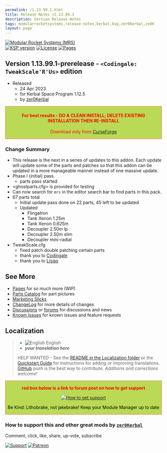 ```yaml
---
permalink: /1.13.99.1.html
title: Release Notes v1.13.99.1
description: Version Release Notes
tags: modularrocketsystems,release-notes,kerbal,ksp,zer0Kerbal,zedK
layout: page
---
```

<!-- ReleaseLayout.md v1.3.4.5
Modular Rocket Systems (MRS)
created: 29 Aug 2014
updated: 24 Apr 2023

TEMPLATE: ReleaseLayout.md v1.3.5.1
created: 11 Aug 2018
updated: 13 Apr 2023 -->

[![Modular Rocket Systems (MRS)][SHD:mod]][CRSFG:url]  
[![KSP version][KSP:shd]][KSP:url] [![License][LIC:shd]][LIC:url] [![Pages][SHD:pages]][pages]

## Version 1.13.99.1-prerelease - `<Codingale: TweakScale'R'Us>` edition

* Released
  * 24 Apr 2023
  * for Kerbal Space Program 1.12.5
  * by [zer0Kerbal](https://github.com/zer0Kerbal)

<div style="border:0.5px solid Tomato; background-color: #bada55; color: #FF0000; text-align:center"><h4>
<b>For best results - DO A CLEAN INSTALL; DELETE EXISTING INSTALLATION THEN RE-INSTALL</b></h4><p>Download only from <a href="https://www.curseforge.com/kerbal/ksp-mods/ModularRocketSystems/files">CurseForge</a></p></div>

### Change Summary

* This release is the next in a series of updates to this addon. Each update will update some of the parts and patches so that this addon can be updated in a more manageable manner instead of one massive update.
* Phase I (initial) pass
  * parts pass started
* <ghostparts.cfg> is provided for testing 
* Can now search for `mrs` in the editor search bar to find parts in this pack.
* 67 parts total
  * Initial update pass done on 22 parts, 45 left to be updated
  * Updated
    * Flingatron
    * Tank Xenon 1.25m
    * Tank Xenon 0.625m
    * Decoupler 2.50m lp
    * Decoupler 2.50m slim
    * Decoupler mini-radial
* TweakScale.cfg
  * fixed patch double patching certain parts
  * thank you to [Codingale](https://github.com/Codingale)
  * thank you to [Lisias](https://github.com/Lisias)

## See More

* [Pages][pages] for so much more (WIP)
* [Parts Catalog][parts] for part pictures
* [Marketing Slicks][markt]
* [ChangeLog][chlog] for more details of changes
* [Discussions][discu] or [forums][forum] for discussions and news
* [Known Issues][issue] for known issues and feature requests

## Localization

>* ![English][EN] English
>* ***your translation here***
>
> HELP WANTED - See the [README in the Localization folder][lreadme] or the [Quickstart Guide][qstart] for instructions for adding or improving translations. [GitHub][GitHub:url] push is the best way to contribute. *Additions and corrections welcome!*

<div style="border:0.5px solid Tomato; background-color: #BADA55; color: #FF0000; text-align:center">
  <p><b>red box below is a link to forum post on how to get support</b></p>
  <a href="https://forum.kerbalspaceprogram.com/index.php?/topic/83212-*">
    <p><img src="https://i.postimg.cc/vHP6zmrw/image.png" alt="How to get support"></p></a>
  <p style="color: #000000;">Be Kind: Lithobrake, not jakebrake! Keep your Module Manager up to date</p>
</div>

### How to support this and other great mods by [`zer0Kerbal`][zer0Kerbal]

Comment, click, like, share, up-vote, subscribe

[![Support][PAYPAL:img]][PAYPAL:url] [![Patreon][PATREON:img]][PATREON:url]

<!-- links -->
[chlog]: https://raw.githubusercontent.com/zer0Kerbal/ModularRocketSystems/master/changelog.md "Changelog"
[discu]: https://github.com/zer0Kerbal/ModularRocketSystems/discussions/ "Discussions"
[forum]: https://forum.kerbalspaceprogram.com/index.php?/topic/211992-*/ "ModularRocketSystems forum thread"
[issue]: https://github.com/zer0Kerbal/ModularRocketSystems/issues/ "Issue Tracker"
[markt]: https://zer0kerbal.github.io/ModularRocketSystems/Marketing "Marketing Slicks"
[pages]: https://zer0kerbal.github.io/ModularRocketSystems/ "GitHub Pages"
[parts]: https://zer0kerbal.github.io/ModularRocketSystems/PartsCatalog "Parts Catalog"

<!-- shields -->
[SHD:mod]: https://img.shields.io/badge/Modular%20Rocket%20Systems%20(MRS)%20-v1.13.99.1--prerelease-BADA55.svg?style=plastic&labelColor=darkgreen/ "1.13.99.1-prerelease"
[SHD:pages]: https://img.shields.io/badge/GitHub-Pages-white?style=plastic&labelColor=9cf&logoColor=181717&logo=github/ "GitHub IO"

[CRSFG:url]: https://www.curseforge.com/kerbal/ksp-mods/ModularRocketSystems "CurseForge"
[GITHUB:url]: https://github.com/zer0Kerbal/ModularRocketSystems/ "GitHub"

[KSP:url]: http://kerbalspaceprogram.com/ "Kerbal Space Program"
[KSP:shd]: https://img.shields.io/badge/KSP-1.12.5-blue.svg?style=plastic&labelColor=black/ "Kerbal Space Program"

<!--- license -->
[LIC:url]: https://creativecommons.org/licenses/by-sa/4.0/ "CC BY-SA 4.0"
[LIC:shd]: https://img.shields.io/badge/License-CC%20BY--SA%204.0-ef9421?labelColor=black&style=plastic&logoColor=ef9421&logo=creativecommons "CC BY-SA 4.0"

[PAYPAL:img]: https://img.shields.io/badge/Buy%20me%20some%20-LFO-BADA55?style=for-the-badge&logo=paypal&labelColor=FFDD00 "PayPal"
[PAYPAL:url]: https://www.paypal.com/donate?hosted_button_id=DC22YHMEJREKL "PayPal"
[PATREON:img]: https://img.shields.io/badge/Patreon%20-Patreonize-FF424D?style=for-the-badge&logo=patreon "Patreon"
[PATREON:url]: https://www.patreon.com/zer0Kerbal/membership "Patreon"
[lreadme]: https://github.com/zer0Kerbal/zer0Kerbal/blob/master/Localization/readme.md "Localization Readme"
[qstart]: https://github.com/zer0Kerbal/zer0Kerbal/blob/master/Localization/quickstart.md "Quickstart"
[EN]: https://raw.githubusercontent.com/zer0Kerbal/zer0Kerbal/master/img/EN.png "English"

[zer0Kerbal]: https://forum.kerbalspaceprogram.com/index.php?/profile/190933-*/ "zer0Kerbal"

<!-- THIS FILE: CC BY-ND 4.0 by zer0Kerbal -->